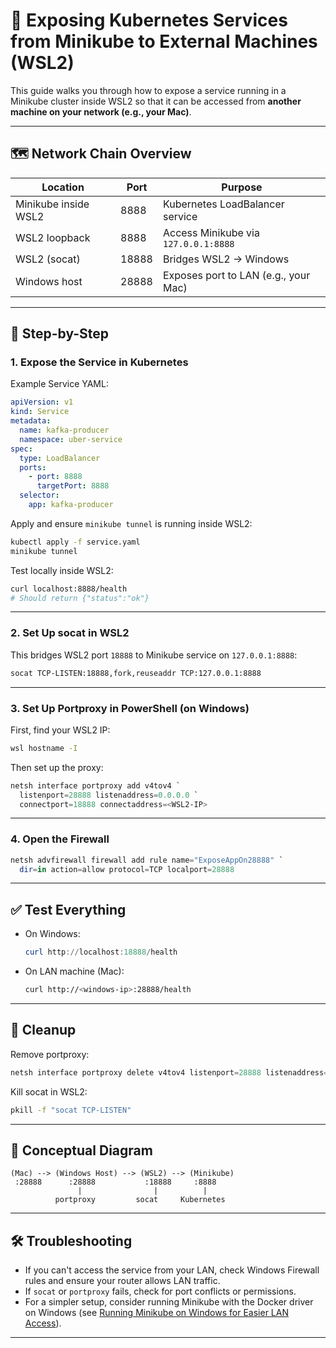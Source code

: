 # 🔌 Exposing Kubernetes Services from Minikube to External Machines (WSL2)

This guide walks you through how to expose a service running in a Minikube cluster inside WSL2 so that it can be accessed from **another machine on your network (e.g., your Mac)**.

---

## 🗺️ Network Chain Overview

| Location              | Port  | Purpose                                   |
|-----------------------|-------|-------------------------------------------|
| Minikube inside WSL2  | 8888  | Kubernetes LoadBalancer service           |
| WSL2 loopback         | 8888  | Access Minikube via `127.0.0.1:8888`      |
| WSL2 (socat)          | 18888 | Bridges WSL2 → Windows                    |
| Windows host          | 28888 | Exposes port to LAN (e.g., your Mac)      |

---

## 🔧 Step-by-Step

### 1. Expose the Service in Kubernetes

Example Service YAML:

```yaml
apiVersion: v1
kind: Service
metadata:
  name: kafka-producer
  namespace: uber-service
spec:
  type: LoadBalancer
  ports:
    - port: 8888
      targetPort: 8888
  selector:
    app: kafka-producer
```

Apply and ensure `minikube tunnel` is running inside WSL2:

```bash
kubectl apply -f service.yaml
minikube tunnel
```

Test locally inside WSL2:

```bash
curl localhost:8888/health
# Should return {"status":"ok"}
```

---

### 2. Set Up socat in WSL2

This bridges WSL2 port `18888` to Minikube service on `127.0.0.1:8888`:

```bash
socat TCP-LISTEN:18888,fork,reuseaddr TCP:127.0.0.1:8888
```

---

### 3. Set Up Portproxy in PowerShell (on Windows)

First, find your WSL2 IP:

```bash
wsl hostname -I
```

Then set up the proxy:

```powershell
netsh interface portproxy add v4tov4 `
  listenport=28888 listenaddress=0.0.0.0 `
  connectport=18888 connectaddress=<WSL2-IP>
```

---

### 4. Open the Firewall

```powershell
netsh advfirewall firewall add rule name="ExposeAppOn28888" `
  dir=in action=allow protocol=TCP localport=28888
```

---

## ✅ Test Everything

- On Windows:
  ```powershell
  curl http://localhost:18888/health
  ```
- On LAN machine (Mac):
  ```bash
  curl http://<windows-ip>:28888/health
  ```

---

## 🧹 Cleanup

Remove portproxy:

```powershell
netsh interface portproxy delete v4tov4 listenport=28888 listenaddress=0.0.0.0
```

Kill socat in WSL2:

```bash
pkill -f "socat TCP-LISTEN"
```

---

## 🧠 Conceptual Diagram

```text
(Mac) --> (Windows Host) --> (WSL2) --> (Minikube)
 :28888      :28888           :18888     :8888
               |                |          |
          portproxy         socat     Kubernetes
```

---

## 🛠️ Troubleshooting

- If you can't access the service from your LAN, check Windows Firewall rules and ensure your router allows LAN traffic.
- If `socat` or `portproxy` fails, check for port conflicts or permissions.
- For a simpler setup, consider running Minikube with the Docker driver on Windows (see [Running Minikube on Windows for Easier LAN Access](minikube-windows-lan-access.md)).

---